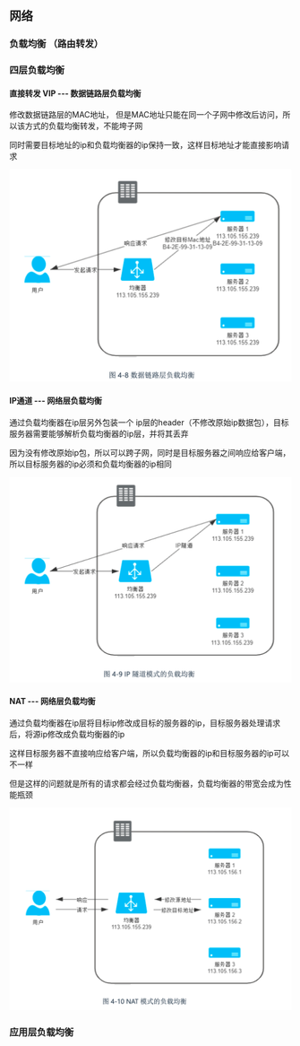 ## 网络

### 负载均衡 （路由转发）

### 四层负载均衡
#### 直接转发 VIP --- 数据链路层负载均衡
修改数据链路层的MAC地址， 但是MAC地址只能在同一个子网中修改后访问，所以该方式的负载均衡转发，不能垮子网

同时需要目标地址的ip和负载均衡器的ip保持一致，这样目标地址才能直接影响请求

![img.png](VIp.png)

#### IP通道  --- 网络层负载均衡
通过负载均衡器在ip层另外包装一个 ip层的header（不修改原始ip数据包），目标服务器需要能够解析负载均衡器的ip层，并将其丢弃

因为没有修改原始ip包，所以可以跨子网，同时是目标服务器之间响应给客户端，所以目标服务器的ip必须和负载均衡器的ip相同

![img.png](Ip隧道.png)

#### NAT  --- 网络层负载均衡
通过负载均衡器在ip层将目标ip修改成目标的服务器的ip，目标服务器处理请求后，将源ip修改成负载均衡器的ip

这样目标服务器不直接响应给客户端，所以负载均衡器的ip和目标服务器的ip可以不一样

但是这样的问题就是所有的请求都会经过负载均衡器，负载均衡器的带宽会成为性能瓶颈

![img.png](NAT.png)

### 应用层负载均衡

